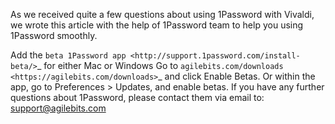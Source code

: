 As we received quite a few questions about using 1Password with Vivaldi, we wrote this article with the help of 1Password team to help you using 1Password smoothly.

Add the `beta 1Password app <http://support.1password.com/install-beta/>`_ for either Mac or Windows
Go to `agilebits.com/downloads <https://agilebits.com/downloads>`_ and click Enable Betas.
Or within the app, go to Preferences > Updates, and enable betas.
If you have any further questions about 1Password, please contact them via email to: support@agilebits.com
